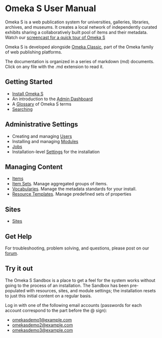 # Omeka S User Manual

Omeka S is a web publication system for universities, galleries, libraries, archives, and museums. It creates a local network of independently curated exhibits sharing a collaboratively built pool of items and their metadata. Watch our [screencast for a quick tour of Omeka S](https://vimeo.com/188656162)

Omeka S is developed alongside [Omeka Classic](http://www.omeka.org), part of the Omeka family of web publishing platforms. 

The documentation is organized in a series of markdown (md) documents. Click on any file with the .md extension to read it.

## Getting Started
* [Install Omeka S](/Install.md)
* An introduction to the [Admin Dashboard](/admin-dashboard.md)
* A [Glossary](/glossary.md) of Omeka S terms
* [Searching](/search.md)

## Administrative Settings
* Creating and managing [Users](/users.md)
* Installing and managing [Modules](modules/index.md)
* [Jobs](jobs.md)
* Installation-level [Settings](settings.md) for the installation

## Managing Content
* [Items](/content/items.md)
* [Item Sets](/content/item-sets.md). Manage aggregated groups of items. 
* [Vocabularies](/content/vocabularies.md). Manage the metadata standards for your install.
* [Resource Templates](/content/resource-template.md). Manage predefined sets of properties 

## Sites
* [Sites](/sites/index.md)

## Get Help
For troubleshooting, problem solving, and questions, please post on our [forum](https://forum.omeka.org/c/omeka-s).

## Try it out
The Omeka S Sandbox is a place to get a feel for the system works without going to the process of an installation. The Sandbox has been pre-populated with resources, sites, and module settings; the installation resets to just this initial content on a regular basis.

Log in with one of the following email accounts (passwords for each account correspond to the part before the @ sign):
- omekasdemo1@example.com
- omekasdemo2@example.com
- omekasdemo3@example.com
